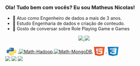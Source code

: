 ### Ola! Tudo bem com vocês? Eu sou Matheus Nicolas!

- 🔭 Atuo como Engenheiro de dados a mais de 3 anos.
- 🌱 Estudo Engenharia de dados e criação de conteudo.
- 💬 Gosto de conversar sobre Role Playing Game e Games

<div align="center">
  <a href="https://github.com/Math1355">
  <img height="300em" src="https://github-readme-stats.vercel.app/api?username=Math1355&show_icons=true&theme=dracula&include_all_commits=true&count_private=true"/>
  <img height="300em" src="https://github-readme-stats.vercel.app/api/top-langs/?username=Math1355&layout=normal&langs_count=7&theme=dracula"/>
</div>


  
<div style="display: inline_block"><br>
  <img align="center" alt="Math-Python" height="30" width="40" src="https://raw.githubusercontent.com/devicons/devicon/master/icons/python/python-original.svg">
  <img align="center" alt="Math-Hadoop" height="30" width="40" src="https://img.icons8.com/color/48/000000/hadoop-distributed-file-system.png">
  <img align="center" alt="Math-MongoDB" height="30" width="40" src="https://img.icons8.com/color/48/000000/mongodb.png">
  <img align="center" alt="Math-HTML" height="30" width="40" src="https://raw.githubusercontent.com/devicons/devicon/master/icons/html5/html5-original.svg">
  <img align="center" alt="Math-CSS" height="30" width="40" src="https://raw.githubusercontent.com/devicons/devicon/master/icons/css3/css3-original.svg">  
</div>

<div> 
  <a href="https://www.instagram.com/math.nicolas1355" target="_blank"><img src="https://img.shields.io/badge/-Instagram-%23E4405F?style=for-the-badge&logo=instagram&logoColor=white" target="_blank"></a>
 	<a href = "mailto:manijrprof@gmail.com"><img src="https://img.shields.io/badge/-Gmail-%23333?style=for-the-badge&logo=gmail&logoColor=white" target="_blank"></a>
  <a href="https://www.linkedin.com/in/matheus-nicolas-bezerra-silva-696655147" target="_blank"><img src="https://img.shields.io/badge/-LinkedIn-%230077B5?style=for-the-badge&logo=linkedin&logoColor=white" target="_blank"></a> 
  
  </div>  
